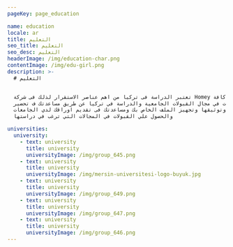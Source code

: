 ```yaml
---
pageKey: page_education

name: education
locale: ar
title: التعليم
seo_title: التعليم
seo_desc: التعليم
headerImage: /img/education-char.png
contentImage: /img/edu-girl.png
description: >-
  # التعليم


  تعتبر الدراسة فى تركيا من اهم عناصر الاستقرار لذلك فى شركة Homey نوفر لكم كافة
  الخدمات في مجال القبولات الجامعية والدراسة في تركيا عن طريق مساعدتك ف تحضير
  اوراقك وتوثيقها وتجهيز الملف الخاص بك ومساعدتك فى تقديم اوراقك لدي الجامعات
  والحصول علي القبولات في المجالات التي ترغب في دراستها

universities:
  university:
    - text: university
      title: university
      universityImage: /img/group_645.png
    - text: university
      title: university
      universityImage: /img/mersin-universitesi-logo-buyuk.jpg
    - text: university
      title: university
      universityImage: /img/group_649.png
    - text: university
      title: university
      universityImage: /img/group_647.png
    - text: university
      title: university
      universityImage: /img/group_646.png
---
```

